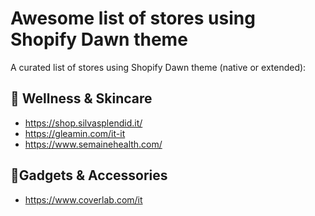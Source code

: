 # Awesome list of stores using Shopify Dawn theme
A curated list of stores using Shopify Dawn theme (native or extended):

## 🛁 Wellness & Skincare
- https://shop.silvasplendid.it/
- https://gleamin.com/it-it
- https://www.semainehealth.com/

 ## 📱Gadgets & Accessories
- https://www.coverlab.com/it
